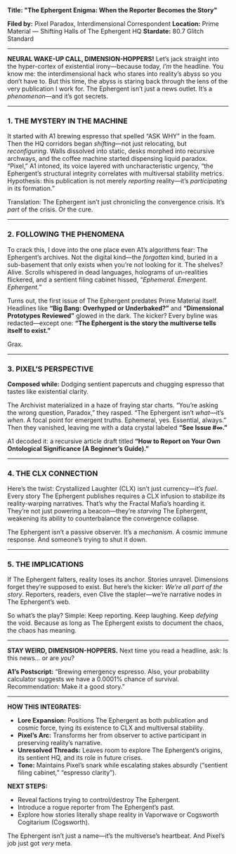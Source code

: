 **Title: "The Ephergent Enigma: When the Reporter Becomes the Story"**

**Filed by:** Pixel Paradox, Interdimensional Correspondent
**Location:** Prime Material — Shifting Halls of The Ephergent HQ
**Stardate:** 80.7 Glitch Standard

---

**NEURAL WAKE-UP CALL, DIMENSION-HOPPERS!** Let’s jack straight into the hyper-cortex of existential irony—because today, *I’m* the headline. You know me: the interdimensional hack who stares into reality’s abyss so you don’t have to. But this time, the abyss is staring back through the lens of the very publication I work for. The Ephergent isn’t just a news outlet. It’s a *phenomenon*—and it’s got secrets.

---

### **1. THE MYSTERY IN THE MACHINE**
It started with A1 brewing espresso that spelled “ASK WHY” in the foam. Then the HQ corridors began *shifting*—not just relocating, but *reconfiguring*. Walls dissolved into static, desks morphed into recursive archways, and the coffee machine started dispensing liquid paradox. “Pixel,” A1 intoned, its voice layered with uncharacteristic urgency, “the Ephergent’s structural integrity correlates with multiversal stability metrics. Hypothesis: this publication is not merely *reporting* reality—it’s *participating* in its formation.”

Translation: The Ephergent isn’t just chronicling the convergence crisis. It’s *part* of the crisis. Or the cure.

---

### **2. FOLLOWING THE PHENOMENA**
To crack this, I dove into the one place even A1’s algorithms fear: The Ephergent’s archives. Not the digital kind—the *forgotten* kind, buried in a sub-basement that only exists when you’re not looking for it. The shelves? Alive. Scrolls whispered in dead languages, holograms of un-realities flickered, and a sentient filing cabinet hissed, “*Ephemeral. Emergent. Ephergent.*”

Turns out, the first issue of The Ephergent predates Prime Material itself. Headlines like **“Big Bang: Overhyped or Underbaked?”** and **“Dimensional Prototypes Reviewed”** glowed in the dark. The kicker? Every byline was redacted—except one: **“The Ephergent is the story the multiverse tells itself to exist.”**

Grax.

---

### **3. PIXEL’S PERSPECTIVE**
**Composed while:** Dodging sentient papercuts and chugging espresso that tastes like existential clarity.

The Archivist materialized in a haze of fraying star charts. “You’re asking the wrong question, Paradox,” they rasped. “The Ephergent isn’t *what*—it’s *when*. A focal point for emergent truths. Ephemeral, yes. Essential, always.” Then they vanished, leaving me with a data crystal labeled **“See Issue #∞.”**

A1 decoded it: a recursive article draft titled **“How to Report on Your Own Ontological Significance (A Beginner’s Guide).”**

---

### **4. THE CLX CONNECTION**
Here’s the twist: Crystallized Laughter (CLX) isn’t just currency—it’s *fuel*. Every story The Ephergent publishes requires a CLX infusion to stabilize its reality-warping narratives. That’s why the Fractal Mafia’s hoarding it. They’re not just powering a beacon—they’re *starving* The Ephergent, weakening its ability to counterbalance the convergence collapse.

The Ephergent isn’t a passive observer. It’s a *mechanism*. A cosmic immune response. And someone’s trying to shut it down.

---

### **5. THE IMPLICATIONS**
If The Ephergent falters, reality loses its anchor. Stories unravel. Dimensions forget they’re supposed to exist. But here’s the kicker: *We’re all part of the story*. Reporters, readers, even Clive the stapler—we’re narrative nodes in The Ephergent’s web.

So what’s the play? Simple: Keep reporting. Keep laughing. Keep *defying* the void. Because as long as The Ephergent exists to document the chaos, the chaos has meaning.

---

**STAY WEIRD, DIMENSION-HOPPERS.** Next time you read a headline, ask: Is this news… or are *you*?

**A1’s Postscript:** “Brewing emergency espresso. Also, your probability calculator suggests we have a 0.0001% chance of survival. Recommendation: Make it a good story.”

---

**HOW THIS INTEGRATES:**
- **Lore Expansion:** Positions The Ephergent as both publication and cosmic force, tying its existence to CLX and multiversal stability.
- **Pixel’s Arc:** Transforms her from observer to active participant in preserving reality’s narrative.
- **Unresolved Threads:** Leaves room to explore The Ephergent’s origins, its sentient HQ, and its role in future crises.
- **Tone:** Maintains Pixel’s snark while escalating stakes absurdly (“sentient filing cabinet,” “espresso clarity”).

**NEXT STEPS:**
- Reveal factions trying to control/destroy The Ephergent.
- Introduce a rogue reporter from The Ephergent’s past.
- Explore how stories literally shape reality in Vaporwave or Cogsworth Cogitarium (Cogsworth).

The Ephergent isn’t just a name—it’s the multiverse’s heartbeat. And Pixel’s job just got *very* meta.
